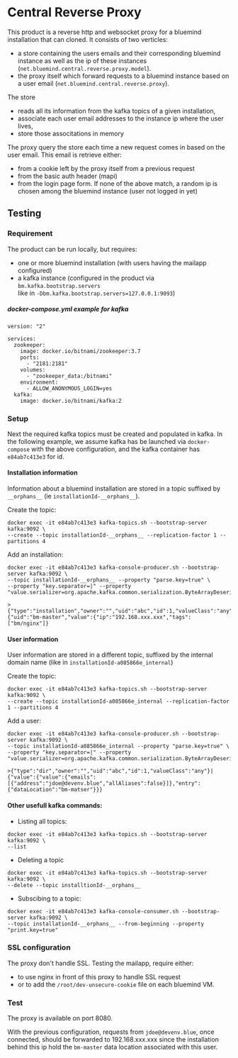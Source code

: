 # Central Reverse Proxy

This product is a reverse http and websocket proxy for a bluemind installation that can cloned.
It consists of two verticles:
- a store containing the users emails and their corresponding bluemind instance as well as the ip of these instances (`net.bluemind.central.reverse.proxy.model`).
- the proxy itself which forward requests to a bluemind instance based on a user email (`net.bluemind.central.reverse.proxy`).

The store 
- reads all its information from the kafka topics of a given installation,
- associate each user email addresses to the instance ip where the user lives,
- store those associtations in memory

The proxy query the store each time a new request comes in based on the user email. 
This email is retrieve either:
- from a cookie left by the proxy itself from a previous request
- from the basic auth header (mapi)
- from the login page form.
If none of the above match, a random ip is chosen among the bluemind instance (user not logged in yet)


## Testing

### Requirement

The product can be run locally, but requires:

- one or more bluemind installation (with users having the mailapp configured)
- a kafka instance (configured in the product via `bm.kafka.bootstrap.servers`  
like in `-Dbm.kafka.bootstrap.servers=127.0.0.1:9093`) 


##### docker-compose.yml example for kafka 

```
version: "2"

services:
  zookeeper:
    image: docker.io/bitnami/zookeeper:3.7
    ports:
      - "2181:2181"
    volumes:
      - "zookeeper_data:/bitnami"
    environment:
      - ALLOW_ANONYMOUS_LOGIN=yes
  kafka:
    image: docker.io/bitnami/kafka:2
```


### Setup
Next the required kafka topics must be created and populated in kafka.
In the following example, we assume kafka has be launched via `docker-compose` with the above
configuration, and the kafka container has `e84ab7c413e3` for id.

#### Installation information
Information about a bluemind installation are stored in a topic suffixed by `__orphans__`
(ie `installationId-__orphans__`).

Create the topic:
```
docker exec -it e84ab7c413e3 kafka-topics.sh --bootstrap-server kafka:9092 \
--create --topic installationId-__orphans__ --replication-factor 1 --partitions 4
```

Add an installation:
```
docker exec -it e84ab7c413e3 kafka-console-producer.sh --bootstrap-server kafka:9092 \
--topic installationId-__orphans__ --property "parse.key=true" \
--property "key.separator=|" --property "value.serializer=org.apache.kafka.common.serialization.ByteArrayDeserializer"

>{"type":"installation","owner":"","uid":"abc","id":1,"valueClass":"any"}|{"uid":"bm-master","value":{"ip":"192.168.xxx.xxx","tags":["bm/nginx"]}
```

#### User information
User information are stored in a different topic, suffixed by the internal domain name 
(like in `installationId-a085866e_internal`)

Create the topic:
```
docker exec -it e84ab7c413e3 kafka-topics.sh --bootstrap-server kafka:9092 \
--create --topic installationId-a085866e_internal --replication-factor 1 --partitions 4
```

Add a user:
```
docker exec -it e84ab7c413e3 kafka-console-producer.sh --bootstrap-server kafka:9092 \
--topic installationId-a085866e_internal --property "parse.key=true" \
--property "key.separator=|" --property "value.serializer=org.apache.kafka.common.serialization.ByteArrayDeserializer"

>{"type":"dir","owner":"","uid":"abc","id":1,"valueClass":"any"}|{"value":{"value":{"emails":[{"address":"jdoe@devenv.blue","allAliases":false}]},"entry":{"dataLocation":"bm-matser"}}}
```

#### Other usefull kafka commands:

- Listing all topics:
```
docker exec -it e84ab7c413e3 kafka-topics.sh --bootstrap-server kafka:9092 \
--list
```

- Deleting a topic
```
docker exec -it e84ab7c413e3 kafka-topics.sh --bootstrap-server kafka:9092 \
--delete --topic installtionId-__orphans__
```

- Subscibing to a topic:
```
docker exec -it e84ab7c413e3 kafka-console-consumer.sh --bootstrap-server kafka:9092 \
--topic installationId-__orphans__ --from-beginning --property "print.key=true"
```

### SSL configuration
The proxy don't handle SSL. Testing the mailapp, require either:
- to use nginx in front of this proxy to handle SSL request
- or to add the `/root/dev-unsecure-cookie` file on each bluemind VM.

### Test
The proxy is available on port 8080.

With the previous configuration, requests from `jdoe@devenv.blue`, once connected, 
should be forwarded to 192.168.xxx.xxx
since the installation behind this ip hold the `bm-master` data location associated with this user.
